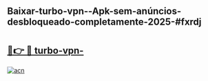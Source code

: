 ## Baixar-turbo-vpn--Apk-sem-anúncios-desbloqueado-completamente-2025-#fxrdj

# <h2><a href="https://ainizakaria.my?title=turbo-vpn-&ref=20M">🔗👉 🔴 turbo-vpn-</a></h2>

[![acn](https://github.com/user-attachments/assets/0f9c940e-d8b0-45ae-aac7-cd30a18b3e1c)](https://ainizakaria.my?title=turbo-vpn-&ref=20M)

